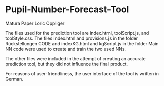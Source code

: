 # Pupil-Number-Forecast-Tool
Matura Paper Loric Oppliger

The files used for the prediction tool are index.html, toolScript.js, and toolStyle.css.
The files index.html and provisions.js in the folder Rückstellungen CODE and indexKG.html and kgScript.js in the folder Main NN code were used to create and train the two used NNs.

The other files were included in the attempt of creating an accurate prediction tool, but they did not influence the final product.

For reasons of user-friendliness, the user interface of the tool is written in German.

